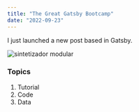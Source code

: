 ```yaml
---
title: "The Great Gatsby Bootcamp"
date: "2022-09-23"
---
```


I just launched a new post based in Gatsby.


![sintetizador modular](../images/sinte.jpg)

### Topics

1. Tutorial
2. Code
3. Data